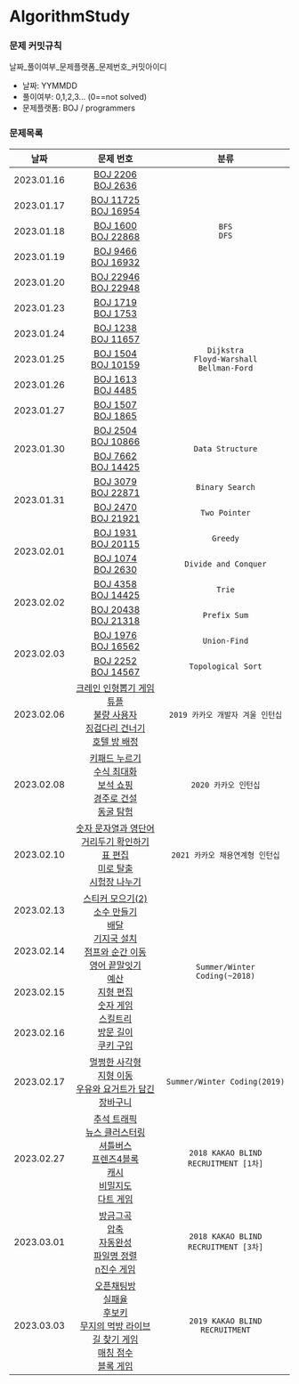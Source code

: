 # AlgorithmStudy
### 문제 커밋규칙
날짜_풀이여부_문제플랫폼_문제번호_커밋아이디
- 날짜: YYMMDD
- 풀이여부: 0,1,2,3... (0==not solved)
- 문제플랫폼: BOJ / programmers

### 문제목록
<table>
<thead>
  <th scope="col">날짜</th>
  <th scope="col">문제 번호</th>
  <th scope="col">분류</th>
</thead>
<tbody>
  <tr align="center">
    <td>2023.01.16</td>
    <td>
      <a href="https://www.acmicpc.net/problem/2206">BOJ 2206</a><br>
      <a href="https://www.acmicpc.net/problem/2636">BOJ 2636</a>
    </td>
    <td rowspan="5"><code>BFS</code><br><code>DFS</code></td>
  </tr>
  <tr align="center">
    <td>2023.01.17</td>
    <td>
      <a href="https://www.acmicpc.net/problem/11725">BOJ 11725</a><br>
      <a href="https://www.acmicpc.net/problem/16954">BOJ 16954</a>
    </td>
  </tr>
  <tr align="center">
    <td>2023.01.18</td>
    <td>
      <a href="https://www.acmicpc.net/problem/1600">BOJ 1600</a><br>
      <a href="https://www.acmicpc.net/problem/22868">BOJ 22868</a>
    </td>
  </tr>
  <tr align="center">
    <td>2023.01.19</td>
    <td>
      <a href="https://www.acmicpc.net/problem/9466">BOJ 9466</a><br>
      <a href="https://www.acmicpc.net/problem/16932">BOJ 16932</a>
    </td>
  </tr>
  <tr align="center">
    <td>2023.01.20</td>
    <td>
      <a href="https://www.acmicpc.net/problem/22946">BOJ 22946</a><br>
      <a href="https://www.acmicpc.net/problem/22948">BOJ 22948</a>
    </td>
  </tr>
  <tr align="center">
    <td>2023.01.23</td>
    <td>
      <a href="https://www.acmicpc.net/problem/1719">BOJ 1719</a><br>
      <a href="https://www.acmicpc.net/problem/1753">BOJ 1753</a>
    </td>
    <td rowspan="5"><code>Dijkstra</code><br><code>Floyd-Warshall</code><br><code>Bellman-Ford</code>
    </td>
  </tr>
  <tr align="center">
    <td>2023.01.24</td>
    <td>
      <a href="https://www.acmicpc.net/problem/1238">BOJ 1238</a><br>
      <a href="https://www.acmicpc.net/problem/11657">BOJ 11657</a>
    </td>
  </tr>
  <tr align="center">
    <td>2023.01.25</td>
    <td>
      <a href="https://www.acmicpc.net/problem/1504">BOJ 1504</a><br>
      <a href="https://www.acmicpc.net/problem/10159">BOJ 10159</a>
    </td>
  </tr>
  <tr align="center">
    <td>2023.01.26</td>
    <td>
      <a href="https://www.acmicpc.net/problem/1613">BOJ 1613</a><br>
      <a href="https://www.acmicpc.net/problem/4485">BOJ 4485</a>
    </td>
  </tr>
  <tr align="center">
    <td>2023.01.27</td>
    <td>
      <a href="https://www.acmicpc.net/problem/1507">BOJ 1507</a><br>
      <a href="https://www.acmicpc.net/problem/1865">BOJ 1865</a>
    </td>
  </tr>
  <tr align="center">
    <td rowspan="2">2023.01.30</td>
    <td>
      <a href="https://www.acmicpc.net/problem/2504">BOJ 2504</a><br>
      <a href="https://www.acmicpc.net/problem/10866">BOJ 10866</a>
    </td>
    <td rowspan="2"><code>Data Structure</code></td>
  </tr>
  <tr align="center">
    <td>
      <a href="https://www.acmicpc.net/problem/7662">BOJ 7662</a><br>
      <a href="https://www.acmicpc.net/problem/14425">BOJ 14425</a>
    </td>
  </tr>
  <tr align="center">
    <td rowspan="2">2023.01.31</td>
    <td>
      <a href="https://www.acmicpc.net/problem/3079">BOJ 3079</a><br>
      <a href="https://www.acmicpc.net/problem/22871">BOJ 22871</a>
    </td>
    <td><code>Binary Search</code></td>
  </tr>
  <tr align="center">
    <td>
      <a href="https://www.acmicpc.net/problem/2470">BOJ 2470</a><br>
      <a href="https://www.acmicpc.net/problem/21921">BOJ 21921</a>
    </td>
    <td><code>Two Pointer</code></td>
  </tr>
  <tr align="center">
    <td rowspan="2">2023.02.01</td>
    <td>
      <a href="https://www.acmicpc.net/problem/1931">BOJ 1931</a><br>
      <a href="https://www.acmicpc.net/problem/20115">BOJ 20115</a>
    </td>
    <td><code>Greedy</code></td>
  </tr>
  <tr align="center">
    <td>
      <a href="https://www.acmicpc.net/problem/1074">BOJ 1074</a><br>
      <a href="https://www.acmicpc.net/problem/2630">BOJ 2630</a>
    </td>
    <td><code>Divide and Conquer</code></td>
  </tr>
  <tr align="center">
    <td rowspan="2">2023.02.02</td>
    <td>
      <a href="https://www.acmicpc.net/problem/4358">BOJ 4358</a><br>
      <a href="https://www.acmicpc.net/problem/14425">BOJ 14425</a>
    </td>
    <td><code>Trie</code></td>
  </tr>
  <tr align="center">
    <td>
      <a href="https://www.acmicpc.net/problem/20438">BOJ 20438</a><br>
      <a href="https://www.acmicpc.net/problem/21318">BOJ 21318</a>
    </td>
    <td><code>Prefix Sum</code></td>
  </tr>
  <tr align="center">
    <td rowspan="2">2023.02.03</td>
    <td>
      <a href="https://www.acmicpc.net/problem/1976">BOJ 1976</a><br>
      <a href="https://www.acmicpc.net/problem/16562">BOJ 16562</a>
    </td>
    <td><code>Union-Find</code></td>
  </tr>
  <tr align="center">
    <td>
      <a href="https://www.acmicpc.net/problem/2252">BOJ 2252</a><br>
      <a href="https://www.acmicpc.net/problem/14567">BOJ 14567</a>
    </td>
    <td><code>Topological Sort</code></td>
  </tr>
  <tr align="center">
  <td>2023.02.06</td>
    <td>
      <a href="https://school.programmers.co.kr/learn/courses/30/lessons/64061">크레인 인형뽑기 게임</a><br> 
      <a href="https://school.programmers.co.kr/learn/courses/30/lessons/64065">튜플</a><br> 
      <a href="https://school.programmers.co.kr/learn/courses/30/lessons/64064">불량 사용자</a><br> 
      <a href="https://school.programmers.co.kr/learn/courses/30/lessons/64062">징검다리 건너기</a><br> 
      <a href="https://school.programmers.co.kr/learn/courses/30/lessons/64063">호텔 방 배정</a>
    </td>
    <td><code>2019 카카오 개발자 겨울 인턴십</code></td>
  </tr>
  <tr align="center">
    <td>2023.02.08</td>
    <td>
      <a href="https://school.programmers.co.kr/learn/courses/30/lessons/67256">키패드 누르기</a><br> 
      <a href="https://school.programmers.co.kr/learn/courses/30/lessons/67257">수식 최대화</a><br> 
      <a href="https://school.programmers.co.kr/learn/courses/30/lessons/67258">보석 쇼핑</a><br> 
      <a href="https://school.programmers.co.kr/learn/courses/30/lessons/67259">경주로 건설</a><br> 
      <a href="https://school.programmers.co.kr/learn/courses/30/lessons/67260">동굴 탐험</a>
    </td>
    <td><code>2020 카카오 인턴십</code></td>
  </tr>
  <tr align="center">
    <td>2023.02.10</td>
    <td>
      <a href="https://school.programmers.co.kr/learn/courses/30/lessons/81301">숫자 문자열과 영단어</a><br> 
      <a href="https://school.programmers.co.kr/learn/courses/30/lessons/81302">거리두기 확인하기</a><br> 
      <a href="https://school.programmers.co.kr/learn/courses/30/lessons/81303">표 편집</a><br> 
      <a href="https://school.programmers.co.kr/learn/courses/30/lessons/81304">미로 탈출</a><br> 
      <a href="https://school.programmers.co.kr/learn/courses/30/lessons/81305">시험장 나누기</a>
    </td>
    <td><code>2021 카카오 채용연계형 인턴십</code></td>
  </tr>
    <tr align="center">
    <td>2023.02.13</td>
    <td rowspan="4">
      <a href="https://school.programmers.co.kr/learn/courses/30/lessons/12971">스티커 모으기(2)</a><br>
      <a href="https://school.programmers.co.kr/learn/courses/30/lessons/12977">소수 만들기</a><br>
      <a href="https://school.programmers.co.kr/learn/courses/30/lessons/12978">배달</a><br>
      <a href="https://school.programmers.co.kr/learn/courses/30/lessons/12979">기지국 설치</a><br>
      <a href="https://school.programmers.co.kr/learn/courses/30/lessons/12980">점프와 순간 이동</a><br>
      <a href="https://school.programmers.co.kr/learn/courses/30/lessons/12981">영어 끝말잇기</a><br>
      <a href="https://school.programmers.co.kr/learn/courses/30/lessons/12982">예산</a><br>
      <a href="https://school.programmers.co.kr/learn/courses/30/lessons/12984">지형 편집</a><br>
      <a href="https://school.programmers.co.kr/learn/courses/30/lessons/12987">숫자 게임</a><br>
      <a href="https://school.programmers.co.kr/learn/courses/30/lessons/49993">스킬트리</a><br>
      <a href="https://school.programmers.co.kr/learn/courses/30/lessons/49994">방문 길이</a><br>
      <a href="https://school.programmers.co.kr/learn/courses/30/lessons/49995">쿠키 구입</a>
    </td>
    <td rowspan="4"><code>Summer/Winter Coding(~2018)</code></td>
  </tr>
  <tr align="center">
    <td>2023.02.14</td>
  </tr>
  <tr align="center">
    <td>2023.02.15</td>
  </tr>
  <tr align="center">
    <td>2023.02.16</td>
  </tr>
  <tr align="center">
    <td>2023.02.17</td>
    <td>
      <a href="https://school.programmers.co.kr/learn/courses/30/lessons/62048">멀쩡한 사각형</a><br>
      <a href="https://school.programmers.co.kr/learn/courses/30/lessons/62050">지형 이동</a><br>
      <a href="https://school.programmers.co.kr/learn/courses/30/lessons/62284">우유와 요거트가 담긴 장바구니</a>
    </td>
    <td><code>Summer/Winter Coding(2019)</code></td>
  </tr>
  <tr align="center">
    <td>2023.02.27</td>
    <td>
      <a href="https://school.programmers.co.kr/learn/courses/30/lessons/17676">추석 트래픽</a><br>
      <a href="https://school.programmers.co.kr/learn/courses/30/lessons/17677">뉴스 클러스터링</a><br>
      <a href="https://school.programmers.co.kr/learn/courses/30/lessons/17678">셔틀버스</a><br>
      <a href="https://school.programmers.co.kr/learn/courses/30/lessons/17679">프렌즈4블록</a><br>
      <a href="https://school.programmers.co.kr/learn/courses/30/lessons/17680">캐시</a><br>
      <a href="https://school.programmers.co.kr/learn/courses/30/lessons/17681">비밀지도</a><br>
      <a href="https://school.programmers.co.kr/learn/courses/30/lessons/17682">다트 게임</a>
    </td>
    <td><code>2018 KAKAO BLIND RECRUITMENT [1차]</code></td>
  </tr>
  <tr align="center">
    <td>2023.03.01</td>
    <td>
      <a href="https://school.programmers.co.kr/learn/courses/30/lessons/17683">방금그곡</a><br>
      <a href="https://school.programmers.co.kr/learn/courses/30/lessons/17684">압축</a><br>
      <a href="https://school.programmers.co.kr/learn/courses/30/lessons/17685">자동완성</a><br>
      <a href="https://school.programmers.co.kr/learn/courses/30/lessons/17686">파일명 정렬</a><br>
      <a href="https://school.programmers.co.kr/learn/courses/30/lessons/17687">n진수 게임</a>
    </td>
    <td><code>2018 KAKAO BLIND RECRUITMENT [3차]</code></td>
  </tr>
  <tr align="center">
    <td>2023.03.03</td>
    <td>
      <a href="https://school.programmers.co.kr/learn/courses/30/lessons/42888">오픈채팅방</a><br>
      <a href="https://school.programmers.co.kr/learn/courses/30/lessons/42889">실패율</a><br>
      <a href="https://school.programmers.co.kr/learn/courses/30/lessons/42890">후보키</a><br>
      <a href="https://school.programmers.co.kr/learn/courses/30/lessons/42891">무지의 먹방 라이브</a><br>
      <a href="https://school.programmers.co.kr/learn/courses/30/lessons/42892">길 찾기 게임</a><br>
      <a href="https://school.programmers.co.kr/learn/courses/30/lessons/42893">매칭 점수</a><br>
      <a href="https://school.programmers.co.kr/learn/courses/30/lessons/42894">블록 게임</a>
    </td>
    <td><code>2019 KAKAO BLIND RECRUITMENT</code></td>
  </tr>
</tbody>
</table>

